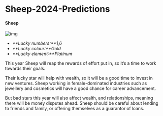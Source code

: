 # Sheep-2024-Predictions

#### Sheep
![img](https://cdn.i-scmp.com/sites/default/files/d8/images/canvas/2024/01/11/5c89282f-a9fb-4c0c-91e2-e1085eeca297_c0ec0091.jpg)

- _**Lucky numbers:**1,6_
- _**Lucky colour:**Gold_
- _**Lucky element:**Platinum_

This year Sheep will reap the rewards of effort put in, so it’s a time to work towards their goals.

Their lucky star will help with wealth, so it will be a good time to invest in new ventures. Sheep working in female-dominated industries such as jewellery and cosmetics will have a good chance for career advancement.

But bad stars this year will also affect wealth, and relationships, meaning there will be money disputes ahead. Sheep should be careful about lending to friends and family, or offering themselves as a guarantor of loans.
